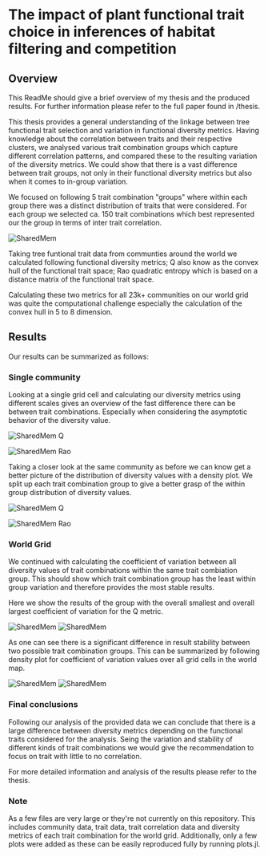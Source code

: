 # The impact of plant functional trait choice in inferences of habitat filtering and competition

## Overview ##

This ReadMe should give a brief overview of my thesis and the produced results. For further information please refer to the full paper found in /thesis.

This thesis provides a general understanding of the linkage between tree functional trait selection and variation in functional diversity metrics. Having knowledge about the correlation between traits and their respective clusters, we analysed various trait combination groups which capture different correlation patterns, and compared these to the resulting variation of the diversity metrics. We could show that there is a vast difference between trait groups, not only in their functional diversity metrics but also when it comes to in-group variation.

We focused on following 5 trait combination "groups" where within each group there was a distinct distribution of traits that were considered. For each group we selected ca. 150 trait combinations which best represented our the group in terms of inter trait correlation.

![SharedMem](./plots/trait_usage_groups.png)

Taking tree funtional trait data from communties around the world we calculated following functional diversity metrics; Q also know as the convex hull of the functional trait space; Rao quadratic entropy which is based on a distance matrix of the functional trait space.

Calculating these two metrics for all 23k+ communities on our world grid was quite the computational challenge especially the calculation of the convex hull in 5 to 8 dimension.

## Results ##

Our results can be summarized as follows:

### Single community ###

Looking at a single grid cell and calculating our diversity metrics using different scales gives an overview of the fast difference there can be between trait combinations. Especially when considering the asymptotic behavior of the diversity value.

![SharedMem](./plots/qhull/grid_4030_scal_qhull.png)
Q

![SharedMem](./plots/rao/grid_4030_scal_rao.png)
Rao

Taking a closer look at the same community as before we can know get a better picture of the distribution of diversity values with a density plot.
We split up each trait combination group to give a better grasp of the within group distribution of diversity values.

![SharedMem](./plots/qhull/grid_4030_dens_qhull.png)
Q

![SharedMem](./plots/rao/grid_4030_dens_rao.png)
Rao

### World Grid ###

We continued with calculating the coefficient of variation between all diversity values of trait combinations within the same trait combiation group. This should show which trait combination group has the least within group variation and therefore provides the most stable results.

Here we show the results of the group with the overall smallest and overall largest coefficient of variation for the Q metric. 

![SharedMem](./plots/qhull/Map_qhull_group_1_qhull.png)
![SharedMem](./plots/qhull/Map_qhull_group_3_qhull.png)

As one can see there is a significant difference in result stability between two possible trait combination groups. This can be summarized by following density plot for coefficient of variation values over all grid cells in the world map.

![SharedMem](./plots/qhull/dens_cv_qhull.png)
![SharedMem](./plots/rao/dens_cv_rao.png)


### Final conclusions ###

Following our analysis of the provided data we can conclude that there is a large difference between diversity metrics depending on the functional traits considered for the analysis. Seing the variation and stability of different kinds of trait combinations we would give the recommendation to focus on trait with little to no correlation.

For more detailed information and analysis of the results please refer to the thesis.



### Note ###

As a few files are very large or they're not currently on this repository. This includes community data, trait data, trait correlation data and diversity metrics of each trait combination for the world grid. Additionally, only a few plots were added as these can be easily reproduced fully by running plots.jl.






